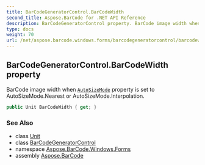 ```yaml
---
title: BarCodeGeneratorControl.BarCodeWidth
second_title: Aspose.BarCode for .NET API Reference
description: BarCodeGeneratorControl property. BarCode image width when AutoSizeMode property is set to AutoSizeMode.Nearest or AutoSizeMode.Interpolation
type: docs
weight: 70
url: /net/aspose.barcode.windows.forms/barcodegeneratorcontrol/barcodewidth/
---
```

## BarCodeGeneratorControl.BarCodeWidth property

BarCode image width when [`AutoSizeMode`](../../../aspose.barcode.generation/autosizemode/) property is set to AutoSizeMode.Nearest or AutoSizeMode.Interpolation.

```csharp
public Unit BarCodeWidth { get; }
```

### See Also

* class [Unit](../../../aspose.barcode.generation/unit/)
* class [BarCodeGeneratorControl](../)
* namespace [Aspose.BarCode.Windows.Forms](../../../aspose.barcode.windows.forms/)
* assembly [Aspose.BarCode](../../../)


